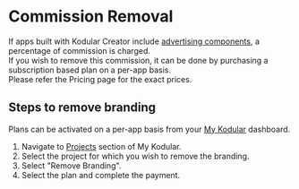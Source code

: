 # Commission Removal

If apps built with Kodular Creator include [advertising components](../../components/monetization/advertising.md),
a percentage of commission is charged.  
If you wish to remove this commission, it can be done by purchasing a subscription based plan on a per-app basis.  
Please refer the Pricing page for the exact prices.

## Steps to remove branding

Plans can be activated on a per-app basis from your [My Kodular](https://my.kodular.io/projects/) dashboard.

1. Navigate to [Projects](https://my.kodular.io/projects/) section of My Kodular.  
2. Select the project for which you wish to remove the branding.  
3. Select "Remove Branding".  
4. Select the plan and complete the payment.
